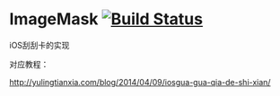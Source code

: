 ImageMask [![Build Status](https://travis-ci.org/yulingtianxia/ImageMask.svg?branch=master)](https://travis-ci.org/yulingtianxia/ImageMask)
=========

iOS刮刮卡的实现

对应教程：  

http://yulingtianxia.com/blog/2014/04/09/iosgua-gua-qia-de-shi-xian/
